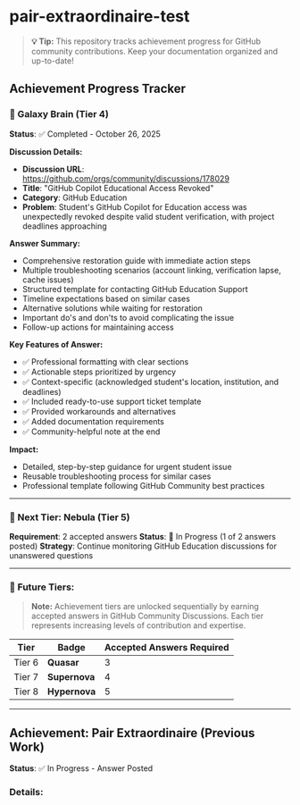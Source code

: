 # pair-extraordinaire-test

> **💡 Tip:** This repository tracks achievement progress for GitHub community contributions. Keep your documentation organized and up-to-date!

## Achievement Progress Tracker

### 🌟 Galaxy Brain (Tier 4)
**Status**: ✅ Completed - October 26, 2025

**Discussion Details:**
- **Discussion URL**: https://github.com/orgs/community/discussions/178029
- **Title**: "GitHub Copilot Educational Access Revoked"
- **Category**: GitHub Education
- **Problem**: Student's GitHub Copilot for Education access was unexpectedly revoked despite valid student verification, with project deadlines approaching

**Answer Summary:**
- Comprehensive restoration guide with immediate action steps
- Multiple troubleshooting scenarios (account linking, verification lapse, cache issues)
- Structured template for contacting GitHub Education Support
- Timeline expectations based on similar cases
- Alternative solutions while waiting for restoration
- Important do's and don'ts to avoid complicating the issue
- Follow-up actions for maintaining access

**Key Features of Answer:**
- ✅ Professional formatting with clear sections
- ✅ Actionable steps prioritized by urgency
- ✅ Context-specific (acknowledged student's location, institution, and deadlines)
- ✅ Included ready-to-use support ticket template
- ✅ Provided workarounds and alternatives
- ✅ Added documentation requirements
- ✅ Community-helpful note at the end

**Impact:**
- Detailed, step-by-step guidance for urgent student issue
- Reusable troubleshooting process for similar cases
- Professional template following GitHub Community best practices

---

### 🎯 Next Tier: Nebula (Tier 5)
**Requirement**: 2 accepted answers
**Status**: 🔄 In Progress (1 of 2 answers posted)
**Strategy**: Continue monitoring GitHub Education discussions for unanswered questions

---

### 🚀 Future Tiers:

> **Note:** Achievement tiers are unlocked sequentially by earning accepted answers in GitHub Community Discussions. Each tier represents increasing levels of contribution and expertise.

| Tier | Badge | Accepted Answers Required |
|------|-------|---------------------------|
| Tier 6 | **Quasar** | 3 |
| Tier 7 | **Supernova** | 4 |
| Tier 8 | **Hypernova** | 5 |

---

## Achievement: Pair Extraordinaire (Previous Work)
**Status**: ✅ In Progress - Answer Posted

### Details:

